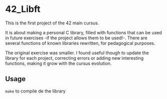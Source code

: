 # 42_Libft

This is the first project of the 42 main cursus. 

It is about making a personal C library, filled with functions that can be used in future exercises -if the project allows them to be used!-. There are several functions of known libraries rewritten, for pedagogical purposes. 

The original exercise was smaller. I found useful though to update the library for each project, correcting errors or adding new interesting functions, making it grow with the cursus evolution.

## Usage

```make``` to compile de the library


